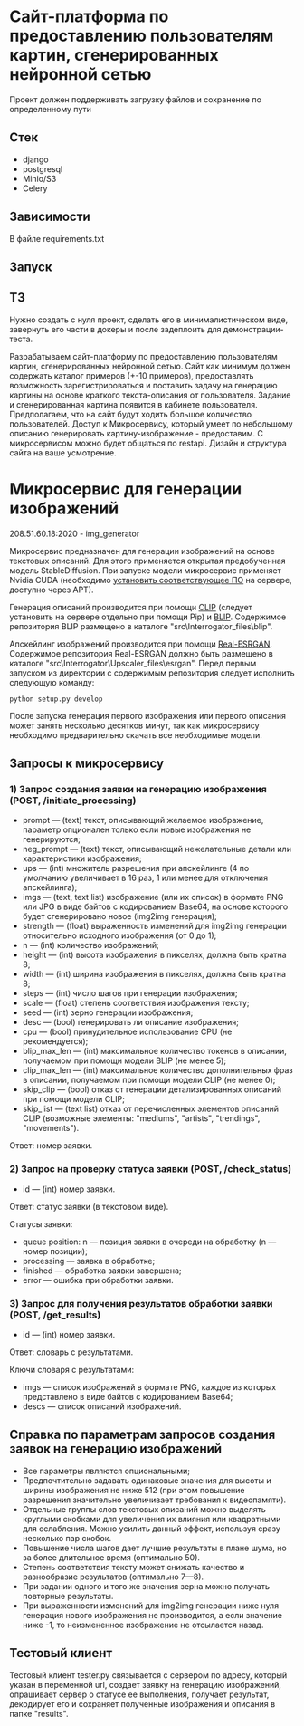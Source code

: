 # Сайт-платформа по предоставлению пользователям картин, сгенерированных нейронной сетью

Проект должен поддерживать загрузку файлов и сохранение по определенному пути

## Стек
- django
- postgresql
- Minio/S3
- Celery

## Зависимости

В файле requirements.txt

## Запуск



## ТЗ

 Нужно создать с нуля проект, сделать его в минималистическом виде, завернуть его части
 в докеры и после задеплоить для демонстрации-теста. 
 
 Разрабатываем сайт-платформу по 
 предоставлению пользователям картин, сгенерированных нейронной сетью.
 Сайт как минимум должен содержать каталог примеров (+-10 примеров), предоставлять возможность 
 зарегистрироваться и поставить задачу на генерацию картины на основе краткого текста-описания
 от пользователя. Задание и сгенерированная картина появится в кабинете пользователя.
 Предполагаем, что на сайт будут ходить большое количество пользователей. 
 Доступ к Микросервису, который умеет по небольшому описанию генерировать 
 картину-изображение - предоставим. С микросервисом можно будет общаться по restapi.
 Дизайн и структура сайта на ваше усмотрение. 


# Микросервис для генерации изображений
208.51.60.18:2020 - img_generator

Микросервис предназначен для генерации изображений на основе текстовых описаний. Для этого применяется открытая предобученная модель StableDiffusion. При запуске модели микросервис применяет Nvidia CUDA (необходимо [установить соответствующее ПО](https://developer.nvidia.com/cuda-downloads) на сервере, доступно через APT).

Генерация описаний производится при помощи [CLIP](https://github.com/openai/CLIP) (следует установить на сервере отдельно при помощи Pip) и [BLIP](https://github.com/pharmapsychotic/BLIP). Cодержимое репозитория BLIP размещено в каталоге "src\Interrogator_files\blip".

Апскейлинг изображений производится при помощи [Real-ESRGAN](https://github.com/xinntao/Real-ESRGAN). Cодержимое репозитория Real-ESRGAN должно быть размещено в каталоге "src\Interrogator\Upscaler_files\esrgan". Перед первым запуском из директории с содержимым репозитория следует исполнить следующую команду:

    python setup.py develop

После запуска генерация первого изображения или первого описания может занять несколько десятков минут, так как микросервису необходимо предварительно скачать все необходимые модели.

## Запросы к микросервису

### 1) Запрос создания заявки на генерацию изображения (POST, /initiate_processing)

* prompt — (text) текст, описывающий желаемое изображение, параметр опционален только если новые изображения не генерируются;
* neg_prompt — (text) текст, описывающий нежелательные детали или характеристики изображения;
* ups — (int) множитель разрешения при апскейлинге (4 по умолчанию увеличивает в 16 раз, 1 или менее для отключения апскейлинга);
* imgs — (text, text list) изображение (или их список) в формате PNG или JPG в виде байтов с кодированием Base64, на основе которого будет сгенерировано новое (img2img генерация);
* strength — (float) выраженность изменений для img2img генерации относительно исходного изображения (от 0 до 1);
* n — (int) количество изображений;
* height — (int) высота изображения в пикселях, должна быть кратна 8;
* width — (int) ширина изображения в пикселях, должна быть кратна 8;
* steps — (int) число шагов при генерации изображения;
* scale — (float) степень соответствия изображения тексту;
* seed — (int) зерно генерации изображения;
* desc — (bool) генерировать ли описание изображения;
* cpu — (bool) принудительное использование CPU (не рекомендуется);
* blip_max_len — (int) максимальное количество токенов в описании, получаемом при помощи модели BLIP (не менее 5);
* clip_max_len — (int) максимальное количество дополнительных фраз в описании, получаемом при помощи модели CLIP (не менее 0);
* skip_clip — (bool) отказ от генерации детализированных описаний при помощи модели CLIP;
* skip_list — (text list) отказ от перечисленных элементов описаний CLIP (возможные элементы: "mediums", "artists", "trendings", "movements").

Ответ: номер заявки.

### 2) Запрос на проверку статуса заявки (POST, /check_status)

* id — (int) номер заявки.

Ответ: статус заявки (в текстовом виде).

Статусы заявки:

* queue position: n — позиция заявки в очереди на обработку (n — номер позиции);
* processing — заявка в обработке;
* finished — обработка заявки завершена;
* error — ошибка при обработки заявки.

### 3) Запрос для получения результатов обработки заявки (POST, /get_results)

* id — (int) номер заявки.

Ответ: словарь с результатами.

Ключи словаря с результатами:

* imgs — список изображений в формате PNG, каждое из которых представлено в виде байтов с кодированием Base64;
* descs — список описаний изображений.

## Справка по параметрам запросов создания заявок на генерацию изображений

* Все параметры являются опциональными;
* Предпочтительно задавать одинаковые значения для высоты и ширины изображения не ниже 512 (при этом повышение разрешения значительно увеличивает требования к видеопамяти).
* Отдельные группы слов текстовых описаний можно выделять круглыми скобками для увеличения их влияния или квадратными для ослабления. Можно усилить данный эффект, используя сразу несколько пар скобок.
* Повышение числа шагов дает лучшие результаты в плане шума, но за более длительное время (оптимально 50).
* Степень соответствия тексту может снижать качество и разнообразие результатов (оптимально 7—8).
* При задании одного и того же значения зерна можно получать повторные результаты.
* При выраженности изменений для img2img генерации ниже нуля генерация нового изображения не производится, а если значение ниже -1, то неизмененное изображение не отсылается назад.

## Тестовый клиент

Тестовый клиент tester.py связывается с сервером по адресу, который указан в переменной url, создает заявку на генерацию изображений, опрашивает сервер о статусе ее выполнения, получает результат, декодирует его и сохраняет полученные изображения и описания в папке "results".


